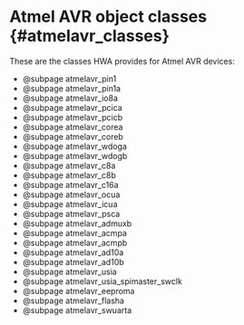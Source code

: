 
Atmel AVR object classes {#atmelavr_classes}
========================

These are the classes HWA provides for Atmel AVR devices:
* @subpage atmelavr_pin1
* @subpage atmelavr_pin1a
* @subpage atmelavr_io8a
* @subpage atmelavr_pcica
* @subpage atmelavr_pcicb
* @subpage atmelavr_corea
* @subpage atmelavr_coreb
* @subpage atmelavr_wdoga
* @subpage atmelavr_wdogb
* @subpage atmelavr_c8a
* @subpage atmelavr_c8b
* @subpage atmelavr_c16a
* @subpage atmelavr_ocua
* @subpage atmelavr_icua
* @subpage atmelavr_psca
* @subpage atmelavr_admuxb
* @subpage atmelavr_acmpa
* @subpage atmelavr_acmpb
* @subpage atmelavr_ad10a
* @subpage atmelavr_ad10b
* @subpage atmelavr_usia
* @subpage atmelavr_usia_spimaster_swclk
* @subpage atmelavr_eeproma
* @subpage atmelavr_flasha
* @subpage atmelavr_swuarta
